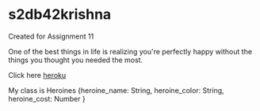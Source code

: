 # s2db42krishna
Created for Assignment 11

One of the best things in life is realizing you're perfectly happy without the things you thought you needed the most.

Click here [heroku](https://s2db42krishna.herokuapp.com/)

My class is Heroines {heroine_name: String, heroine_color: String, heroine_cost: Number }
